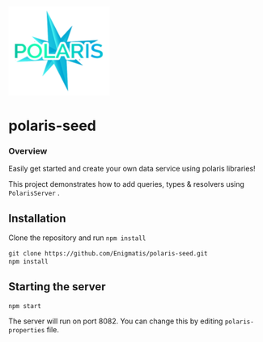 ![Small Logo](static/img/polaris-logo.png)

# polaris-seed

### Overview

Easily get started and create your own data service using polaris libraries! 

This project demonstrates how to add queries, types & resolvers using ``PolarisServer`` .

## Installation

Clone the repository and run `npm install`

```
git clone https://github.com/Enigmatis/polaris-seed.git
npm install
```

## Starting the server

```
npm start
```

The server will run on port 8082. You can change this by editing ``polaris-properties`` file.
